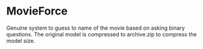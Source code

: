 # MovieForce
Genuine system to guess to name of the movie based on asking binary questions. 
The original model is compressed to archive.zip to compress the model size.
